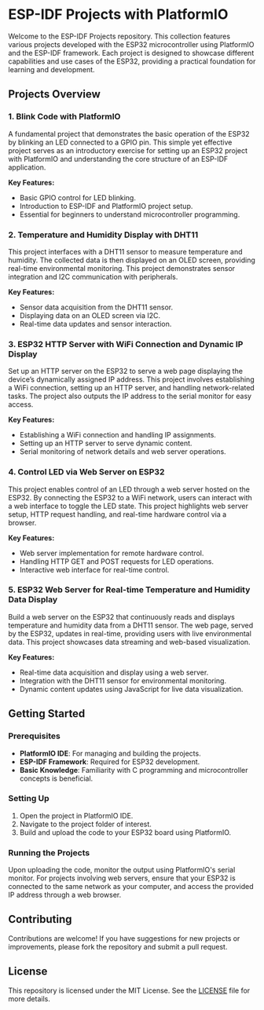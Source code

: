 # ESP-IDF Projects with PlatformIO

Welcome to the ESP-IDF Projects repository. This collection features various projects developed with the ESP32 microcontroller using PlatformIO and the ESP-IDF framework. Each project is designed to showcase different capabilities and use cases of the ESP32, providing a practical foundation for learning and development.

## Projects Overview

### 1. **Blink Code with PlatformIO**
A fundamental project that demonstrates the basic operation of the ESP32 by blinking an LED connected to a GPIO pin. This simple yet effective project serves as an introductory exercise for setting up an ESP32 project with PlatformIO and understanding the core structure of an ESP-IDF application.

**Key Features:**
- Basic GPIO control for LED blinking.
- Introduction to ESP-IDF and PlatformIO project setup.
- Essential for beginners to understand microcontroller programming.

### 2. **Temperature and Humidity Display with DHT11**
This project interfaces with a DHT11 sensor to measure temperature and humidity. The collected data is then displayed on an OLED screen, providing real-time environmental monitoring. This project demonstrates sensor integration and I2C communication with peripherals.

**Key Features:**
- Sensor data acquisition from the DHT11 sensor.
- Displaying data on an OLED screen via I2C.
- Real-time data updates and sensor interaction.

### 3. **ESP32 HTTP Server with WiFi Connection and Dynamic IP Display**
Set up an HTTP server on the ESP32 to serve a web page displaying the device’s dynamically assigned IP address. This project involves establishing a WiFi connection, setting up an HTTP server, and handling network-related tasks. The project also outputs the IP address to the serial monitor for easy access.

**Key Features:**
- Establishing a WiFi connection and handling IP assignments.
- Setting up an HTTP server to serve dynamic content.
- Serial monitoring of network details and web server operations.

### 4. **Control LED via Web Server on ESP32**
This project enables control of an LED through a web server hosted on the ESP32. By connecting the ESP32 to a WiFi network, users can interact with a web interface to toggle the LED state. This project highlights web server setup, HTTP request handling, and real-time hardware control via a browser.

**Key Features:**
- Web server implementation for remote hardware control.
- Handling HTTP GET and POST requests for LED operations.
- Interactive web interface for real-time control.

### 5. **ESP32 Web Server for Real-time Temperature and Humidity Data Display**
Build a web server on the ESP32 that continuously reads and displays temperature and humidity data from a DHT11 sensor. The web page, served by the ESP32, updates in real-time, providing users with live environmental data. This project showcases data streaming and web-based visualization.

**Key Features:**
- Real-time data acquisition and display using a web server.
- Integration with the DHT11 sensor for environmental monitoring.
- Dynamic content updates using JavaScript for live data visualization.

## Getting Started

### Prerequisites
- **PlatformIO IDE**: For managing and building the projects.
- **ESP-IDF Framework**: Required for ESP32 development.
- **Basic Knowledge**: Familiarity with C programming and microcontroller concepts is beneficial.

### Setting Up
1. Open the project in PlatformIO IDE.
2. Navigate to the project folder of interest.
3. Build and upload the code to your ESP32 board using PlatformIO.

### Running the Projects
Upon uploading the code, monitor the output using PlatformIO's serial monitor. For projects involving web servers, ensure that your ESP32 is connected to the same network as your computer, and access the provided IP address through a web browser.

## Contributing
Contributions are welcome! If you have suggestions for new projects or improvements, please fork the repository and submit a pull request.

## License
This repository is licensed under the MIT License. See the [LICENSE](LICENSE) file for more details.
